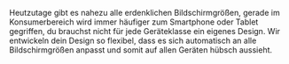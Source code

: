 Heutzutage gibt es nahezu alle erdenklichen Bildschirmgrößen, gerade im Konsumerbereich wird immer häufiger zum Smartphone oder Tablet gegriffen, du brauchst nicht für jede Geräteklasse ein eigenes Design. Wir entwickeln dein Design so flexibel, dass es sich automatisch an alle Bildschirmgrößen anpasst und somit auf allen Geräten hübsch aussieht.